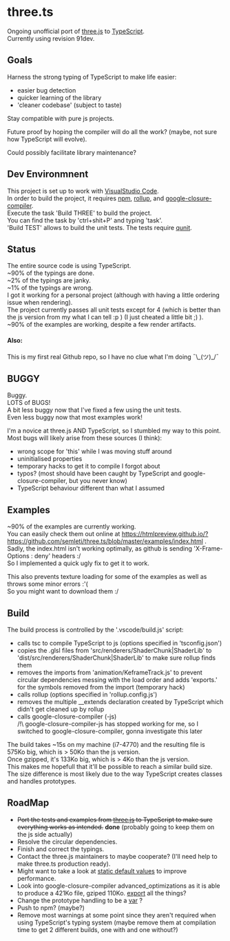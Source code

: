# three.ts
Ongoing unofficial port of [three.js](https://github.com/mrdoob/three.js) to [TypeScript](https://www.typescriptlang.org).  
Currently using revision 91dev.  


## Goals
Harness the strong typing of TypeScript to make life easier:
- easier bug detection
- quicker learning of the library
- 'cleaner codebase' (subject to taste)  

Stay compatible with pure js projects.  
  
Future proof by hoping the compiler will do all the work? (maybe, not sure how TypeScript will evolve).
  
Could possibly facilitate library maintenance?


## Dev Environmnent
This project is set up to work with [VisualStudio Code](https://code.visualstudio.com).  
In order to build the project, it requires [npm](https://www.npmjs.com), [rollup](https://www.npmjs.com/package/rollup), and [google-closure-compiler](https://www.npmjs.com/package/google-closure-compiler).  
Execute the task 'Build THREE' to build the project.  
You can find the task by 'ctrl+shit+P' and typing 'task'.  
'Build TEST' allows to build the unit tests.
The tests require [qunit](https://www.npmjs.com/package/qunit).

## Status
The entire source code is using TypeScript.  
~90% of the typings are done.  
~2% of the typings are janky.  
~1% of the typings are wrong.  
I got it working for a personal project (although with having a little ordering issue when rendering).  
The project currently passes all unit tests except for 4 (which is better than the js version from my what I can tell :p ) (I just cheated a little bit ;) ).  
~90% of the examples are working, despite a few render artifacts.
#### Also:
This is my first real Github repo, so I have no clue what I'm doing ¯\\\_(ツ)_/¯


## BUGGY
Buggy.  
LOTS of BUGS!  
A bit less buggy now that I've fixed a few using the unit tests.  
Even less buggy now that most examples work!
  
I'm a novice at three.js AND TypeScript, so I stumbled my way to this point.  
Most bugs will likely arise from these sources (I think):  
- wrong scope for 'this' while I was moving stuff around
- uninitialised properties
- temporary hacks to get it to compile I forgot about
- typos? (most should have been caught by TypeScript and google-closure-compiler, but you never know)
- TypeScript behaviour different than what I assumed

## Examples
~90% of the examples are currently working.  
You can easily check them out online at https://htmlpreview.github.io/?https://github.com/semleti/three.ts/blob/master/examples/index.html .  
Sadly, the index.html isn't working optimally, as github is sending 'X-Frame-Options : deny' headers :/  
So I implemented a quick ugly fix to get it to work.  
  
This also prevents texture loading for some of the examples as well as throws some minor errors :'(  
So you might want to download them :/

## Build
The build process is controlled by the '.vscode/build.js' script:  
- calls tsc to compile TypeScript to js (options specified in 'tsconfig.json')
- copies the .glsl files from 'src/renderers/ShaderChunk|ShaderLib' to 'dist/src/renderers/ShaderChunk|ShaderLib' to make sure rollup finds them
- removes the imports from 'animation/KeframeTrack.js' to prevent circular dependencies messing with the load order and adds 'exports.' for the symbols removed from the import (temporary hack)
- calls rollup (options specified in 'rollup.config.js')
- removes the multiple __extends declaration created by TypeScript which didn't get cleaned up by rollup
- calls google-closure-compiler (-js)  
/!\\ google-closure-compiler-js has stopped working for me, so I switched to google-closure-compiler, gonna investigate this later

The build takes ~15s on my machine (i7-4770) and the resulting file is 575Ko big, which is > 50Ko than the js version.  
Once gzipped, it's 133Ko big, which is > 4Ko than the js version.  
This makes me hopefull that it'll be possible to reach a similar build size.  
The size difference is most likely due to the way TypeScript creates classes and handles prototypes.  


## RoadMap
- ~~Port the tests and examples from [three.js](https://github.com/mrdoob/three.js/) to TypeScript to make sure everything works as intended.~~ **done** (probably going to keep them on the js side actually)
- Resolve the circular dependencies.
- Finish and correct the typings.
- Contact the three.js maintainers to maybe cooperate? (I'll need help to make three.ts production ready).
- Might want to take a look at [static default values](http://bet365techblog.com/default-values-typescript) to improve performance.  
- Look into google-closure-compiler advanced_optimizations as it is able to produce a 421Ko file, gziped 110Ko. [export](https://developers.google.com/closure/compiler/docs/api-tutorial3#export) all the things?
- Change the prototype handling to be a [var](https://github.com/Microsoft/TypeScript/issues/9638) ?
- Push to npm? (maybe?)
- Remove most warnings at some point since they aren't required when using TypeScript's typing system (maybe remove them at compilation time to get 2 different builds, one with and one without?)
